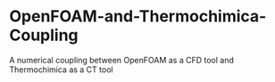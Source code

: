 # OpenFOAM-and-Thermochimica-Coupling
A numerical coupling between OpenFOAM as a CFD tool and Thermochimica as a CT tool
